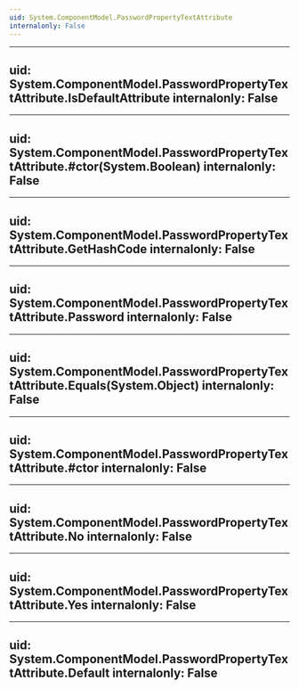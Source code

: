 ```yaml
---
uid: System.ComponentModel.PasswordPropertyTextAttribute
internalonly: False
---
```


---
uid: System.ComponentModel.PasswordPropertyTextAttribute.IsDefaultAttribute
internalonly: False
---

---
uid: System.ComponentModel.PasswordPropertyTextAttribute.#ctor(System.Boolean)
internalonly: False
---

---
uid: System.ComponentModel.PasswordPropertyTextAttribute.GetHashCode
internalonly: False
---

---
uid: System.ComponentModel.PasswordPropertyTextAttribute.Password
internalonly: False
---

---
uid: System.ComponentModel.PasswordPropertyTextAttribute.Equals(System.Object)
internalonly: False
---

---
uid: System.ComponentModel.PasswordPropertyTextAttribute.#ctor
internalonly: False
---

---
uid: System.ComponentModel.PasswordPropertyTextAttribute.No
internalonly: False
---

---
uid: System.ComponentModel.PasswordPropertyTextAttribute.Yes
internalonly: False
---

---
uid: System.ComponentModel.PasswordPropertyTextAttribute.Default
internalonly: False
---
